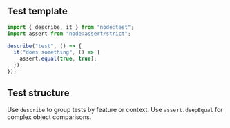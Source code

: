 ## Test template

```ts
import { describe, it } from "node:test";
import assert from "node:assert/strict";

describe("test", () => {
  it("does something", () => {
    assert.equal(true, true);
  });
});
```

## Test structure

<rule>Use `describe` to group tests by feature or context.</rule>
<rule>Use `assert.deepEqual` for complex object comparisons.</rule>
